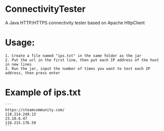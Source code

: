 # ConnectivityTester
A Java HTTP/HTTPS connectivity tester based on Apache HttpClient

# Usage:
    1. Create a file named "ips.txt" in the same folder as the jar
    2. Put the url in the first line, then put each IP address of the host in new lines
    3. Run the jar, input the number of times you want to test each IP address, then press enter

# Example of ips.txt
    ```
    https://steamcommunity.com/
    118.214.249.13
    23.10.6.47
    118.215.176.59
    ```